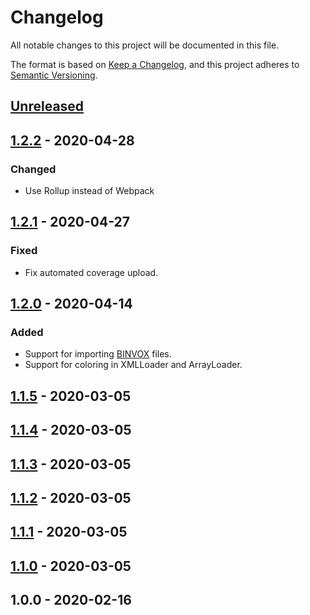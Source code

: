 # Changelog
All notable changes to this project will be documented in this file.

The format is based on [Keep a Changelog](https://keepachangelog.com/en/1.0.0/),
and this project adheres to [Semantic Versioning](https://semver.org).

## [Unreleased]

## [1.2.2] - 2020-04-28
### Changed
- Use Rollup instead of Webpack

## [1.2.1] - 2020-04-27
### Fixed
- Fix automated coverage upload.

## [1.2.0] - 2020-04-14
### Added
- Support for importing [BINVOX](https://www.patrickmin.com/binvox/binvox.html) files.
- Support for coloring in XMLLoader and ArrayLoader.

## [1.1.5] - 2020-03-05

## [1.1.4] - 2020-03-05

## [1.1.3] - 2020-03-05

## [1.1.2] - 2020-03-05

## [1.1.1] - 2020-03-05

## [1.1.0] - 2020-03-05

## 1.0.0 - 2020-02-16

[Unreleased]: https://github.com/andstor/copycat-action/compare/v1.2.2...HEAD
[1.2.2]: https://github.com/andstor/three-voxel-loader/compare/v1.2.1...v1.2.2
[1.2.1]: https://github.com/andstor/three-voxel-loader/compare/v1.2.0...v1.2.1
[1.2.0]: https://github.com/andstor/three-voxel-loader/compare/v1.1.0...v1.2.0
[1.1.5]: https://github.com/andstor/three-voxel-loader/compare/v1.1.0...v1.1.5
[1.1.4]: https://github.com/andstor/three-voxel-loader/compare/v1.1.0...v1.1.4
[1.1.3]: https://github.com/andstor/three-voxel-loader/compare/v1.1.0...v1.1.3
[1.1.2]: https://github.com/andstor/three-voxel-loader/compare/v1.1.1...v1.1.2
[1.1.1]: https://github.com/andstor/three-voxel-loader/compare/v1.1.0...v1.1.1
[1.1.0]: https://github.com/andstor/three-voxel-loader/compare/v1.0.0...v1.1.0
